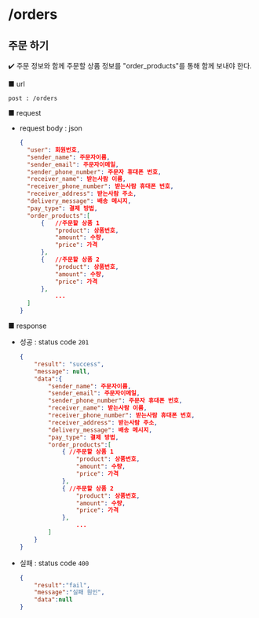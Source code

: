 # /orders

## 주문 하기

:heavy_check_mark: 주문 정보와 함께 주문할 상품 정보를 "order_products"를 통해 함께 보내야 한다.

■ url

 `post : /orders`

■ request

- request body : json

  ```json
  { 
  	"user": 회원번호,
  	"sender_name": 주문자이름,
  	"sender_email": 주문자이메일,
  	"sender_phone_number": 주문자 휴대폰 번호,
  	"receiver_name": 받는사람 이름,
  	"receiver_phone_number": 받는사람 휴대폰 번호,
  	"receiver_address": 받는사람 주소,
  	"delivery_message": 배송 메시지,
  	"pay_type": 결제 방법,
  	"order_products":[
  		{	//주문할 상품 1
  			"product": 상품번호,
  			"amount": 수량,
  			"price": 가격
  		},
  		{	//주문할 상품 2
  			"product": 상품번호,
  			"amount": 수량,
  			"price": 가격
  		},
  			...
  	]
  }
  ```

■ response

- 성공  : status code `201`

  ```json
  {
      "result": "success", 
      "message": null, 
      "data":{
          "sender_name": 주문자이름,
          "sender_email": 주문자이메일,
          "sender_phone_number": 주문자 휴대폰 번호,
          "receiver_name": 받는사람 이름,
          "receiver_phone_number": 받는사람 휴대폰 번호,
          "receiver_address": 받는사람 주소,
          "delivery_message": 배송 메시지,
          "pay_type": 결제 방법,
          "order_products":[
              {	//주문할 상품 1
                  "product": 상품번호,
                  "amount": 수량,
                  "price": 가격
              },
              {	//주문할 상품 2
                  "product": 상품번호,
                  "amount": 수량,
                  "price": 가격
              },
                  ...
          ]
      }
  }
  ```

- 실패 : status code `400`

  ```json
  {
      "result":"fail",
      "message":"실패 원인",
      "data":null
  }
  ```
